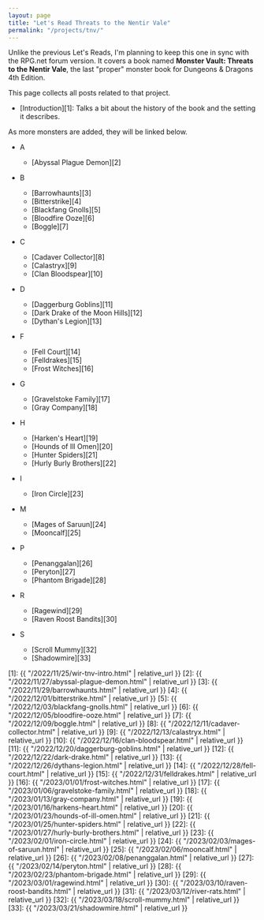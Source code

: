 ```yaml
---
layout: page
title: "Let's Read Threats to the Nentir Vale"
permalink: "/projects/tnv/"
---
```


Unlike the previous Let's Reads, I'm planning to keep this one in sync with the
RPG.net forum version. It covers a book named **Monster Vault: Threats to the
Nentir Vale**, the last "proper" monster book for Dungeons & Dragons 4th
Edition.

This page collects all posts related to that project.

- [Introduction][1]: Talks a bit about the history of the book and the setting
  it describes.

As more monsters are added, they will be linked below.

- A
  - [Abyssal Plague Demon][2]

- B
  - [Barrowhaunts][3]
  - [Bitterstrike][4]
  - [Blackfang Gnolls][5]
  - [Bloodfire Ooze][6]
  - [Boggle][7]

- C
  - [Cadaver Collector][8]
  - [Calastryx][9]
  - [Clan Bloodspear][10]

- D
  - [Daggerburg Goblins][11]
  - [Dark Drake of the Moon Hills][12]
  - [Dythan's Legion][13]

- F
  - [Fell Court][14]
  - [Felldrakes][15]
  - [Frost Witches][16]

- G
  - [Gravelstoke Family][17]
  - [Gray Company][18]

- H
  - [Harken's Heart][19]
  - [Hounds of Ill Omen][20]
  - [Hunter Spiders][21]
  - [Hurly Burly Brothers][22]

- I
  - [Iron Circle][23]

- M
  - [Mages of Saruun][24]
  - [Mooncalf][25]

- P
  - [Penanggalan][26]
  - [Peryton][27]
  - [Phantom Brigade][28]

- R
  - [Ragewind][29]
  - [Raven Roost Bandits][30]

- S
  - [Scroll Mummy][32]
  - [Shadowmire][33]


[1]: {{ "/2022/11/25/wir-tnv-intro.html" | relative_url }}
[2]: {{ "/2022/11/27/abyssal-plague-demon.html" | relative_url }}
[3]: {{ "/2022/11/29/barrowhaunts.html" | relative_url }}
[4]: {{ "/2022/12/01/bitterstrike.html" | relative_url }}
[5]: {{ "/2022/12/03/blackfang-gnolls.html" | relative_url }}
[6]: {{ "/2022/12/05/bloodfire-ooze.html" | relative_url }}
[7]: {{ "/2022/12/09/boggle.html" | relative_url }}
[8]: {{ "/2022/12/11/cadaver-collector.html" | relative_url }}
[9]: {{ "/2022/12/13/calastryx.html" | relative_url }}
[10]: {{ "/2022/12/16/clan-bloodspear.html" | relative_url }}
[11]: {{ "/2022/12/20/daggerburg-goblins.html" | relative_url }}
[12]: {{ "/2022/12/22/dark-drake.html" | relative_url }}
[13]: {{ "/2022/12/26/dythans-legion.html" | relative_url }}
[14]: {{ "/2022/12/28/fell-court.html" | relative_url }}
[15]: {{ "/2022/12/31/felldrakes.html" | relative_url }}
[16]: {{ "/2023/01/01/frost-witches.html" | relative_url }}
[17]: {{ "/2023/01/06/gravelstoke-family.html" | relative_url }}
[18]: {{ "/2023/01/13/gray-company.html" | relative_url }}
[19]: {{ "/2023/01/16/harkens-heart.html" | relative_url }}
[20]: {{ "/2023/01/23/hounds-of-ill-omen.html" | relative_url }}
[21]: {{ "/2023/01/25/hunter-spiders.html" | relative_url }}
[22]: {{ "/2023/01/27/hurly-burly-brothers.html" | relative_url }}
[23]: {{ "/2023/02/01/iron-circle.html" | relative_url }}
[24]: {{ "/2023/02/03/mages-of-saruun.html" | relative_url }}
[25]: {{ "/2023/02/06/mooncalf.html" | relative_url }}
[26]: {{ "/2023/02/08/penanggalan.html" | relative_url }}
[27]: {{ "/2023/02/14/peryton.html" | relative_url }}
[28]: {{ "/2023/02/23/phantom-brigade.html" | relative_url }}
[29]: {{ "/2023/03/01/ragewind.html" | relative_url }}
[30]: {{ "/2023/03/10/raven-roost-bandits.html" | relative_url }}
[31]: {{ "/2023/03/12/river-rats.html" | relative_url }}
[32]: {{ "/2023/03/18/scroll-mummy.html" | relative_url }}
[33]: {{ "/2023/03/21/shadowmire.html" | relative_url }}
